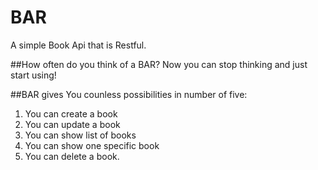 # BAR
A simple Book Api that is Restful.

##How often do you think of a BAR? Now you can stop thinking and just start using!

##BAR gives You counless possibilities in number of five:
  1. You can create a book
  2. You can update a book
  3. You can show list of books
  4. You can show one specific book
  5. You can delete a book.

